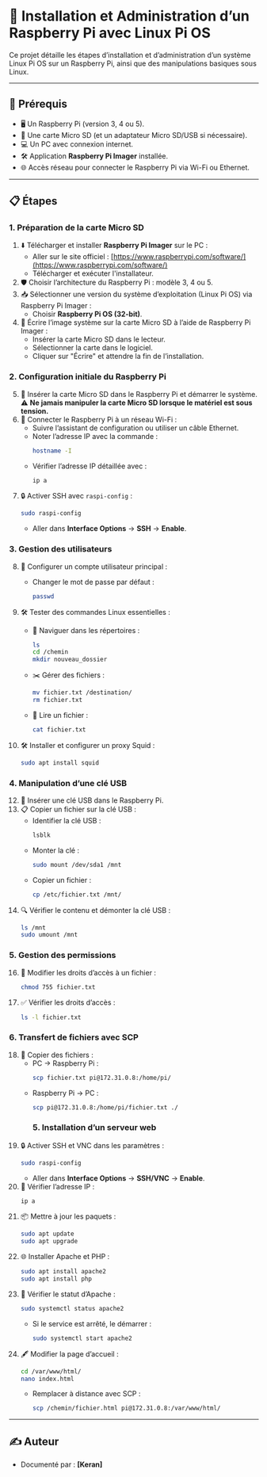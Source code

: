 # 🚀 Installation et Administration d’un Raspberry Pi avec Linux Pi OS

Ce projet détaille les étapes d’installation et d’administration d’un système Linux Pi OS sur un Raspberry Pi, ainsi que des manipulations basiques sous Linux.

---

## 🌟 **Prérequis**

- 🖥️ Un Raspberry Pi (version 3, 4 ou 5).
- 💾 Une carte Micro SD (et un adaptateur Micro SD/USB si nécessaire).
- 💻 Un PC avec connexion internet.
- 🛠️ Application **Raspberry Pi Imager** installée.
- 🌐 Accès réseau pour connecter le Raspberry Pi via Wi-Fi ou Ethernet.

---

## 📋 **Étapes**

### **1. Préparation de la carte Micro SD**
1. ⬇️ Télécharger et installer **Raspberry Pi Imager** sur le PC :
   - Aller sur le site officiel : [https://www.raspberrypi.com/software/](https://www.raspberrypi.com/software/)
   - Télécharger et exécuter l'installateur.
2. 🛡️ Choisir l’architecture du Raspberry Pi : modèle 3, 4 ou 5.
3. 📥 Sélectionner une version du système d’exploitation (Linux Pi OS) via Raspberry Pi Imager :
   - Choisir **Raspberry Pi OS (32-bit)**.
4. 💽 Écrire l’image système sur la carte Micro SD à l’aide de Raspberry Pi Imager :
   - Insérer la carte Micro SD dans le lecteur.
   - Sélectionner la carte dans le logiciel.
   - Cliquer sur "Écrire" et attendre la fin de l’installation.

### **2. Configuration initiale du Raspberry Pi**
5. 🔌 Insérer la carte Micro SD dans le Raspberry Pi et démarrer le système.
   ⚠️ **Ne jamais manipuler la carte Micro SD lorsque le matériel est sous tension.**
6. 📡 Connecter le Raspberry Pi à un réseau Wi-Fi :
   - Suivre l’assistant de configuration ou utiliser un câble Ethernet.
   - Noter l’adresse IP avec la commande :
     ```bash
     hostname -I
     ```
   - Vérifier l’adresse IP détaillée avec :
     ```bash
     ip a
     ```
7. 🔒 Activer SSH avec `raspi-config` :
   ```bash
   sudo raspi-config
   ```
   - Aller dans **Interface Options** → **SSH** → **Enable**.

### **3. Gestion des utilisateurs**
8. 👤 Configurer un compte utilisateur principal :
   - Changer le mot de passe par défaut :
     ```bash
     passwd
     ```
9. 🛠️ Tester des commandes Linux essentielles :
   - 📂 Naviguer dans les répertoires :
     ```bash
     ls
     cd /chemin
     mkdir nouveau_dossier
     ```
   - ✂️ Gérer des fichiers :
     ```bash
     mv fichier.txt /destination/
     rm fichier.txt
     ```
   - 📜 Lire un fichier :
     ```bash
     cat fichier.txt
     ```

7. 🛠️ Installer et configurer un proxy Squid :
   ```bash
   sudo apt install squid
   ```

### **4. Manipulation d’une clé USB**
12. 🔌 Insérer une clé USB dans le Raspberry Pi.
13. 📋 Copier un fichier sur la clé USB :
    - Identifier la clé USB :
      ```bash
      lsblk
      ```
    - Monter la clé :
      ```bash
      sudo mount /dev/sda1 /mnt
      ```
    - Copier un fichier :
      ```bash
      cp /etc/fichier.txt /mnt/
      ```
14. 🔍 Vérifier le contenu et démonter la clé USB :
    ```bash
    ls /mnt
    sudo umount /mnt
    ```

### **5. Gestion des permissions**
16. 🔐 Modifier les droits d’accès à un fichier :
    ```bash
    chmod 755 fichier.txt
    ```
17. ✅ Vérifier les droits d’accès :
    ```bash
    ls -l fichier.txt
    ```

### **6. Transfert de fichiers avec SCP**
18. 🔄 Copier des fichiers :
    - PC → Raspberry Pi :
      ```bash
      scp fichier.txt pi@172.31.0.8:/home/pi/
      ```
    - Raspberry Pi → PC :
      ```bash
      scp pi@172.31.0.8:/home/pi/fichier.txt ./
      ```
      ### **5. Installation d’un serveur web**
1. 🔒 Activer SSH et VNC dans les paramètres :
   ```bash
   sudo raspi-config
   ```
   - Aller dans **Interface Options** → **SSH/VNC** → **Enable**.
2. 📡 Vérifier l’adresse IP :
   ```bash
   ip a
   ```
3. 📦 Mettre à jour les paquets :
   ```bash
   sudo apt update
   sudo apt upgrade
   ```
4. 🌐 Installer Apache et PHP :
   ```bash
   sudo apt install apache2
   sudo apt install php
   ```
5. 🔄 Vérifier le statut d’Apache :
   ```bash
   sudo systemctl status apache2
   ```
   - Si le service est arrêté, le démarrer :
     ```bash
     sudo systemctl start apache2
     ```
6. 🖋️ Modifier la page d’accueil :
   ```bash
   cd /var/www/html/
   nano index.html
   ```
   - Remplacer à distance avec SCP :
     ```bash
     scp /chemin/fichier.html pi@172.31.0.8:/var/www/html/
     ```



---

## ✍️ **Auteur**
- Documenté par : **[Keran]**  


